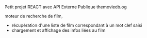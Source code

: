 Petit projet REACT avec API Externe Publique themoviedb.og

moteur de recherche de film,
- récupération d'une liste de film correspondant à un mot clef saisi
- chargement et affichage des infos liées au film


